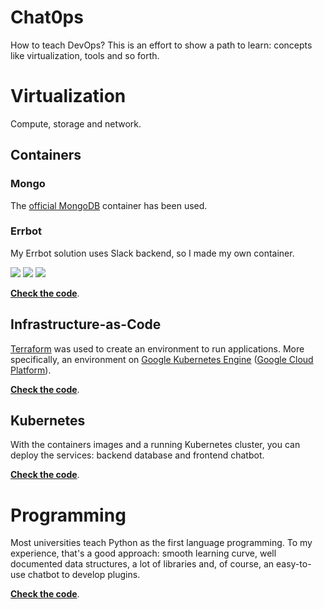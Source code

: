# Chat0ps
How to teach DevOps?
This is an effort to show a path to learn: concepts like virtualization, tools and so forth.

# Virtualization
Compute, storage and network.

## Containers

### Mongo
The [official MongoDB](https://hub.docker.com/_/mongo/) container has been used.

### Errbot
My Errbot solution uses Slack backend, so I made my own container.

[![](https://images.microbadger.com/badges/image/boidacarapreta/errbot.svg)](https://microbadger.com/images/boidacarapreta/errbot "Get your own image badge on microbadger.com")
[![](https://images.microbadger.com/badges/commit/boidacarapreta/errbot.svg)](https://microbadger.com/images/boidacarapreta/errbot "Get your own commit badge on microbadger.com")
[![](https://images.microbadger.com/badges/license/boidacarapreta/errbot.svg)](https://microbadger.com/images/boidacarapreta/errbot "Get your own license badge on microbadger.com")

**[Check the code](/docker/errbot/)**.

## Infrastructure-as-Code
[Terraform](https://terraform.io) was used to create an environment to run applications. More specifically, an environment on [Google Kubernetes Engine](https://cloud.google.com/kubernetes-engine/) ([Google Cloud Platform](https://cloud.google.com)).

**[Check the code](/terraform/)**.

## Kubernetes
With the containers images and a running Kubernetes cluster, you can deploy the services: backend database and frontend chatbot.

**[Check the code](/kubernetes/)**.

# Programming
Most universities teach Python as the first language programming.
To my experience, that's a good approach: smooth learning curve, well documented data structures, a lot of libraries and, of course, an easy-to-use chatbot to develop plugins.

**[Check the code](/srv/errbot/plugins/)**.
